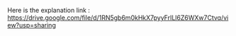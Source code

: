 Here is the explanation link : https://drive.google.com/file/d/1RN5gb6m0kHkX7pyyFrILl6Z6WXw7Ctvq/view?usp=sharing
